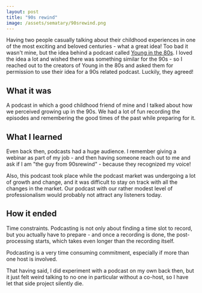 ```yaml
---
layout: post
title: "90s rewind"
image: /assets/sematary/90srewind.png
---
```

Having two people casually talking about their childhood experiences in one of 
the most exciting and beloved centuries - what a great idea! Too bad it wasn't mine,
but the idea behind a podcast called [Young in the 80s](http://younginthe80s.de/). I loved the idea a lot and wished there was something
similar for the 90s - so I reached out to the creators of Young in the 80s and 
asked them for permission to use their idea for a 90s related podcast. Luckily, 
they agreed!

## What it was
A podcast in which a good childhood friend of mine and I talked 
about how we perceived growing up in the 90s. We had a lot of fun recording the
episodes and remembering the good times of the past while preparing for it.

## What I learned
Even back then, podcasts had a huge audience. I remember giving a webinar as part
of my job - and then having someone reach out to me and ask if I am "the guy from
90srewind" - because they recognized my voice!

Also, this podcast took place while the podcast market was undergoing a lot of 
growth and change, and it was difficult to stay on track with all the changes in 
the market. Our podcast with our rather modest level of professionalism would 
probably not attract any listeners today.

## How it ended
Time constraints. Podcasting is not only about finding a time slot to record, 
but you actually have to prepare - and once a recording is done, the post-processing
starts, which takes even longer than the recording itself.

Podcasting is a very time consuming commitment, especially if more than one host is involved.

That having said, I did experiment with a podcast on my own back then, but it
just felt weird talking to no one in particular without a co-host, so I have let that
side project silently die.
